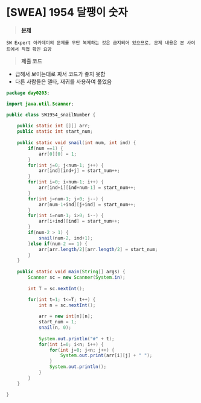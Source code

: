# [SWEA] 1954 달팽이 숫자
> **[문제](https://swexpertacademy.com/main/talk/solvingClub/problemView.do?contestProbId=AV5PobmqAPoDFAUq&solveclubId=AX69tP7quW4DFAVm&problemBoxTitle=day0203&problemBoxCnt=2&probBoxId=AX69tP7quW8DFAVm+)**
> 
	SW Expert 아카데미의 문제를 무단 복제하는 것은 금지되어 있으므로, 문제 내용은 본 사이트에서 직접 확인 요망

> **제출 코드**
> 
- 급해서 보이는대로 짜서 코드가 좋지 못함
- 다른 사람들은 델타, 재귀를 사용하여 풀었음

```java
package day0203;

import java.util.Scanner;

public class SW1954_snailNumber {
	
	public static int [][] arr;
	public static int start_num;
	
	public static void snail(int num, int ind) {
		if(num ==1) {
			arr[0][0] = 1;
		}
		for(int j=0; j<num-1; j++) {
			arr[ind][ind+j] = start_num++;
		}
		for(int i=0; i<num-1; i++) {
			arr[ind+i][ind+num-1] = start_num++;
		}
		for(int j=num-1; j>0; j--) {
			arr[num-1+ind][j+ind] = start_num++;
		}
		for(int i=num-1; i>0; i--) {
			arr[i+ind][ind] = start_num++;
		}
		if(num-2 > 1) {
			snail(num-2, ind+1);
		}else if(num-2 == 1) {
			arr[arr.length/2][arr.length/2] = start_num;
		}
	}
	
	public static void main(String[] args) {
		Scanner sc = new Scanner(System.in);
		
		int T = sc.nextInt();

		for(int t=1; t<=T; t++) {
			int n = sc.nextInt();
			
			arr = new int[n][n];
			start_num = 1;
			snail(n, 0);
			
			System.out.println("#" + t);
			for(int i=0; i<n; i++) {
				for(int j=0; j<n; j++) {
					System.out.print(arr[i][j] + " ");
				}
				System.out.println();
			}
		}
	}

}
```
